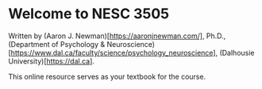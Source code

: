 # Welcome to NESC 3505

Written by (Aaron J. Newman)[https://aaronjnewman.com/], Ph.D., (Department of Psychology & Neuroscience)[https://www.dal.ca/faculty/science/psychology_neuroscience], (Dalhousie University)[https://dal.ca].

This online resource serves as your textbook for the course.
